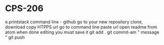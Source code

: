 # CPS-206
e.printstack
command line - github
go to your new repository
clone, download
copy HTPPS url
go to command line 
paste url 
open readme from atom when done editing you must save it 
git add . 
git commit-am  " message " 
git push
